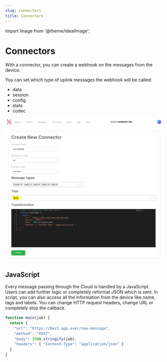 ```yaml
---
slug: connectors
title: Connectors
---
```

import Image from '@theme/IdealImage';

# Connectors

With a connector, you can create a webhook on the messages from the device.

You can set which type of uplink messages the webhook will be called:
- data
- session
- config
- stats
- codec

![](connector-new.png)

## JavaScript

Every message passing through the Cloud is handled by a JavaScript. Users can add further logic or completely reformat JSON which is sent. In script, you can also access all the information from the device like name, tags and labels. You can change HTTP request headers, change URL or completely stop the callback.

```js
function main(job) {
  return {
    "url": "https://best.app.ever/new-message",
    "method": "POST",
    "body": JSON.stringify(job),
    "headers": { "Content-Type": "application/json" }
  }
}
```
